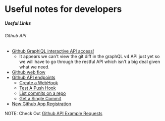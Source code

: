 # Useful notes for developers

##### Useful Links

###### Github API

- [Github GraphiQL interactive API access!](https://developer.github.com/v4/explorer/)
    - It appears we can't view the git diff in the graphQL v4 API just yet so we will have to go through the restful API which isn't a big deal given what we need.
- [Github web flow](https://developer.github.com/apps/building-oauth-apps/authorizing-oauth-apps/#web-application-flow)
- [Github API endpoints](https://developer.github.com/v3/apps/available-endpoints/)
    - [Create a WebHook](https://developer.github.com/v3/orgs/hooks/#create-a-hook)
    - [Test A Push Hook](https://developer.github.com/v3/repos/hooks/#test-a-push-hook)
    - [List commits on a repo](https://developer.github.com/v3/repos/commits/#list-commits-on-a-repository)
    - [Get a Single Commit](https://developer.github.com/v3/repos/commits/#get-a-single-commit)
- [New Github App Registration](https://github.com/settings/applications/new)

NOTE: Check Out [Github API Example Requests](/misc/github-api-examples/requests.md)
